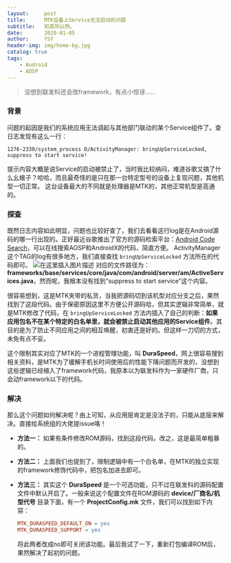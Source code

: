 ```yaml
---
layout:     post
title:      MTK设备上Service无法启动的问题
subtitle:   知其所以然。
date:       2020-01-05
author:     YSY
header-img: img/home-bg.jpg
catalog: true
tags:
    - Android
    - AOSP
---
```


> 没想到联发科还会改framework，有点小惊讶……

### 背景

问题的起因是我们的系统应用无法调起与其他部门联动的某个Service组件了。查日志发现有这么一行：

```shell
1276-2330/system_process D/ActivityManager: bringUpServiceLocked, suppress to start service!
```

提示内容大概是说Service的启动被禁止了，当时我比较纳闷，难道谷歌又搞了什么幺蛾子？哈哈，而且最奇怪的是只在那一台特定型号的设备上复现问题，其他机型一切正常。
这台设备最大的不同就是处理器是MTK的，其他正常机型是高通的。

### 探查

既然日志内容如此明显，问题也比较好查了，我们去看看这行log是在Android源码的哪一行出现的。正好最近谷歌推出了官方的源码检索平台：[Android Code Search](https://cs.android.com/)，可以在线搜索AOSP和AndroidX的代码，简直方便。
ActivityManager这个TAG的log有很多地方，我们直接查找 `bringUpServiceLocked` 方法所在的代码即可。
![在这里插入图片描述](https://img-blog.csdnimg.cn/20200105180914692.png?x-oss-process=image/watermark,type_ZmFuZ3poZW5naGVpdGk,shadow_10,text_aHR0cHM6Ly9ibG9nLmNzZG4ubmV0L3lzeTk1MDgwMw==,size_16,color_FFFFFF,t_70)
对应的文件路径为：**frameworks/base/services/core/java/com/android/server/am/ActiveServices.java**，然而呢，我根本没有找到“suppress to start service”这个内容。

很容易想到，这是MTK夹带的私货，当我把源码切到该机型对应分支之后，果然找到了这段代码。由于保密原因这里不方便公开源码哈，但其实逻辑非常简单，就是MTK修改了代码，在 ``bringUpServiceLocked`` 方法内插入了自己的判断：**如果应用包名不在某个特定的白名单里，就会被禁止启动其他应用的Service组件**。其目的是为了防止不同应用之间的相互唤醒，初衷还是好的。但这样一刀切的方式，未免有点不妥。

这个限制其实对应了MTK的一个进程管理功能，叫 **DuraSpeed**，网上很容易搜到相关资料，是MTK为了缓解手机长时间使用后的性能下降问题而开发的，没想到这些逻辑已经植入了framework代码，我原本以为联发科作为一家硬件厂商，只会动framework以下的代码。

### 解决

那么这个问题如何解决呢？由上可知，从应用层肯定是没法子的，只能从底层来解决。直接给系统组的大佬提issue咯！

- **方法一：** 如果有条件修改ROM源码，找到这段代码，改之，这是最简单粗暴的。

- **方法二：** 上面我们也提到了，限制逻辑中有一个白名单，在MTK的独立实现的framework修饰代码中，把包名加进去即可。

- **方法三：** 其实这个 **DuraSpeed** 是一个可选功能，只不过在联发科的源码配置文件中默认开启了。一般来说这个配置文件在ROM源码的 **device/厂商名/机型代号** 目录下面，有一个 **ProjectConfig.mk** 文件，我们可以找到如下内容：

  ```makefile
  MTK_DURASPEED_DEFAULT_ON = yes
  MTK_DURASPEED_SUPPORT = yes
  ```

  将此两者改成no即可关闭该功能。最后我试了一下，重新打包编译ROM后，果然解决了起初的问题。

